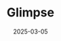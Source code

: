 ---  
layout: startup_page  
title: "Glimpse"  
id: "glimp.se"  
permalink: "/glimpseglimp.se03052025/"  
website: "https://glimp.se"  
funding_round: "Series A"  
funding_amount: "$10M"  
investors: "TDK Ventures, Ibex Mobility, Flybridge Capital Partners"  
about: "Glimpse develops a battery quality management platform using X-ray computed tomography (CT) scanning to assess battery manufacturing quality. Their platform provides real-time visualization and analysis of battery cell quality, aiming to prevent failures and recalls in battery-powered products."  
markets: "Battery Quality Management, Manufacturing, Services for Renewable Energy"  
hq: "Somerville, Massachusetts, United States"  
founded_year: "2023"  
linkedin: "https://www.linkedin.com/company/glimpse-battery"  
twitter: ""  
instagram: ""  
facebook: ""  
crunchbase: "https://www.crunchbase.com/organization/glimpse-724d"  
pitchbook: ""  

date_display: "05-Mar-2025"  
date: "2025-03-05"

# SEO Optimization  
meta_title: "Glimpse - Series A Funding ($10M)"  
meta_description: "Glimpse, Glimpse develops a battery quality management platform using X-ray computed tomography (CT) scanning to assess battery manufacturing quality. Their pl..."  
meta_keywords: "Glimpse, Battery Quality Management, Manufacturing, Services for Renewable Energy, Series A funding"  
canonical_url: "https://startup.projectstartups.com/glimpseglimp.se03052025/"  
---